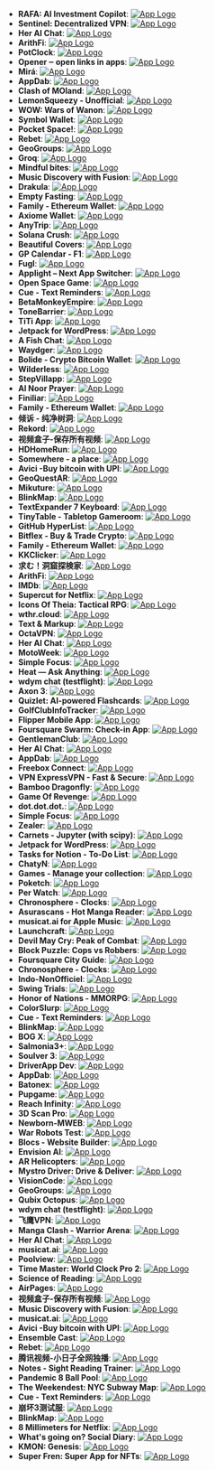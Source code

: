- **RAFA: AI Investment Copilot**: [![App Logo](https://is1-ssl.mzstatic.com/image/thumb/Purple112/v4/3c/5a/72/3c5a72c3-6a19-e7a8-362c-2cbadf58d2fe/AppIcon-1x_U007emarketing-0-7-0-85-220-0.png/1920x1080bb-80.png)](https://testflight.apple.com/join/LqD6DlOe)
- **Sentinel: Decentralized VPN**: [![App Logo](https://is1-ssl.mzstatic.com/image/thumb/Purple122/v4/21/d9/f4/21d9f41a-b343-1d8a-d56d-d5d712db1fce/AppIcon-0-0-1x_U007epad-0-85-220.png/1920x1080bb-80.png)](https://testflight.apple.com/join/CHRhpwKQ)
- **Her AI Chat**: [![App Logo](https://is1-ssl.mzstatic.com/image/thumb/Purple221/v4/4d/d8/21/4dd82187-6c35-4224-2314-ff0a8c6e58e8/AppIcon-0-0-1x_U007ephone-0-85-220.png/1920x1080bb-80.png)](https://testflight.apple.com/join/vYkfwoti)
- **ArithFi**: [![App Logo](https://is1-ssl.mzstatic.com/image/thumb/Purple122/v4/fe/4f/c8/fe4fc89b-c549-269b-d449-ae0efd6d2238/AppIcon-1x_U007emarketing-0-7-0-85-220.png/1920x1080bb-80.png)](https://testflight.apple.com/join/SEb1TLyN)
- **PotClock**: [![App Logo](https://is1-ssl.mzstatic.com/image/thumb/Purple211/v4/f2/23/08/f223085b-be12-cacb-6d66-ff7a55cc2770/AppIcon-1x_U007emarketing-0-7-0-85-220.png/1920x1080bb-80.png)](https://testflight.apple.com/join/ivCR0RIe)
- **Opener ‒ open links in apps**: [![App Logo](https://is1-ssl.mzstatic.com/image/thumb/Purple116/v4/bf/71/ed/bf71ed8e-ca0d-e462-6349-ee95f48ed2d1/AppIcon-0-0-1x_U007emarketing-0-4-0-85-220.png/1920x1080bb-80.png)](https://testflight.apple.com/join/jXivVMPE)
- **Mirá**: [![App Logo](https://is1-ssl.mzstatic.com/image/thumb/Purple211/v4/97/a4/c4/97a4c4bd-c9be-dee6-868b-c44c3fd0ef67/AppIcon-0-0-1x_U007emarketing-0-7-0-85-220.png/1920x1080bb-80.png)](https://testflight.apple.com/join/vRH6kJVa)
- **AppDab**: [![App Logo](https://is1-ssl.mzstatic.com/image/thumb/Purple112/v4/74/c6/10/74c610ae-3f63-df70-5511-067aa2090545/AppIcon-1x_U007emarketing-0-7-0-sRGB-85-220-0.png/1920x1080bb-80.png)](https://testflight.apple.com/join/tMhEgIVI)
- **Clash of MOland**: [![App Logo](https://is1-ssl.mzstatic.com/image/thumb/Purple112/v4/72/c6/45/72c645d5-0bc6-01da-7fe4-122f87f80da0/AppIcon-1x_U007emarketing-0-7-0-85-220.jpeg/1920x1080bb-80.png)](https://testflight.apple.com/join/IXSVtiZJ)
- **LemonSqueezy - Unofficial**: [![App Logo](https://is1-ssl.mzstatic.com/image/thumb/Purple126/v4/3a/51/da/3a51daf8-3623-906d-338e-9b1f9713fa6b/appicon-1x_U007emarketing-0-7-0-85-220-0.png/1920x1080bb-80.png)](https://testflight.apple.com/join/yRCtKeaR)
- **WOW: Wars of Wanon**: [![App Logo](https://is1-ssl.mzstatic.com/image/thumb/Purple211/v4/11/2e/d5/112ed5b2-c6c3-4726-e77b-c93a3078831e/AppIcon-0-0-1x_U007emarketing-0-10-0-85-220.png/1920x1080bb-80.png)](https://testflight.apple.com/join/UZ4tYFb6)
- **Symbol Wallet**: [![App Logo](https://is1-ssl.mzstatic.com/image/thumb/Purple221/v4/d2/53/8e/d2538eeb-f29e-2151-89ea-872e08ac62a3/AppIcon-0-0-1x_U007emarketing-0-0-0-7-0-0-sRGB-0-0-0-GLES2_U002c0-512MB-85-220-0-0.png/1920x1080bb-80.png)](https://testflight.apple.com/join/oKCyZkRa)
- **Pocket Space!**: [![App Logo](https://is1-ssl.mzstatic.com/image/thumb/Purple122/v4/e7/ea/92/e7ea9215-9f11-16b9-0be7-7dd94b08b83a/AppIcon-0-0-1x_U007emarketing-0-0-0-7-0-0-sRGB-0-0-0-GLES2_U002c0-512MB-85-220-0-0.png/1920x1080bb-80.png)](https://testflight.apple.com/join/DHipLt9w)
- **Rebet**: [![App Logo](https://is1-ssl.mzstatic.com/image/thumb/Purple211/v4/1c/0e/d0/1c0ed0b3-3450-11cf-86a7-e8bc85c213bf/AppIcon-0-0-1x_U007emarketing-0-10-0-85-220.png/1920x1080bb-80.png)](https://testflight.apple.com/join/B5hjZPI7)
- **GeoGroups**: [![App Logo](https://is1-ssl.mzstatic.com/image/thumb/Purple221/v4/80/dc/ef/80dcefa9-a078-b040-ae46-309a60b167fb/AppIcon-1x_U007ephone-85-220.png/1920x1080bb-80.png)](https://testflight.apple.com/join/8RdWY0qK)
- **Groq**: [![App Logo](https://is1-ssl.mzstatic.com/image/thumb/Purple211/v4/c4/9a/66/c49a6692-318a-aff6-14e0-a84bc26a61bb/AppIcon-0-0-1x_U007emarketing-0-5-0-85-220.png/1920x1080bb-80.png)](https://testflight.apple.com/join/Y9X0wGsi)
- **Mindful bites**: [![App Logo](https://is1-ssl.mzstatic.com/image/thumb/Purple122/v4/95/9e/77/959e77e5-6b1c-39de-d60e-a225c9b7e765/AppIcon-0-0-1x_U007emarketing-0-10-0-0-85-220.png/1920x1080bb-80.png)](https://testflight.apple.com/join/zqAioNcm)
- **Music Discovery with Fusion**: [![App Logo](https://is1-ssl.mzstatic.com/image/thumb/Purple221/v4/c7/b4/4d/c7b44d23-e0c2-5413-3e7f-0b311b701564/AppIcon-0-0-1x_U007epad-0-85-220.jpeg/1920x1080bb-80.png)](https://testflight.apple.com/join/mgKIQ9hU)
- **Drakula**: [![App Logo](https://is1-ssl.mzstatic.com/image/thumb/Purple221/v4/ac/be/df/acbedfb6-46d9-4ff4-ea7f-df41812ab16d/AppIcon-0-0-1x_U007ephone-0-85-220.png/1920x1080bb-80.png)](https://testflight.apple.com/join/OISKmFQX)
- **Empty Fasting**: [![App Logo](https://is1-ssl.mzstatic.com/image/thumb/Purple211/v4/90/cf/dc/90cfdcfa-3b36-288f-007b-496b8b54ea8d/AppIcon-0-0-1x_U007ephone-0-P3-85-220.png/1920x1080bb-80.png)](https://testflight.apple.com/join/1Ex8uyu7)
- **Family - Ethereum Wallet**: [![App Logo](https://is1-ssl.mzstatic.com/image/thumb/Purple122/v4/09/c1/33/09c133cc-7495-cd27-61f9-76d5288f1e9c/AppIcon-Teal-0-1x_U007ephone-0-10-0-P3-85-220-0.png/1920x1080bb-80.png)](https://testflight.apple.com/join/oUKAfJbr)
- **Axiome Wallet**: [![App Logo](https://is1-ssl.mzstatic.com/image/thumb/Purple112/v4/1e/e7/ce/1ee7ced3-8329-b878-908f-7d7379724036/AppIcon-1x_U007ephone-0-85-220-0.png/1920x1080bb-80.png)](https://testflight.apple.com/join/Bjz0XZ5v)
- **AnyTrip**: [![App Logo](https://is1-ssl.mzstatic.com/image/thumb/Purple126/v4/e5/c9/6a/e5c96a6c-9d82-fc03-90d8-157bf541340d/AppIcon-1x_U007emarketing-0-7-0-85-220.png/1920x1080bb-80.png)](https://testflight.apple.com/join/z4jEQC9Z)
- **Solana Crush**: [![App Logo](https://is1-ssl.mzstatic.com/image/thumb/Purple126/v4/d9/01/9b/d9019b01-fc96-06f3-c18e-65fe739dbd71/AppIcon-0-0-1x_U007emarketing-0-7-0-85-220.png/1920x1080bb-80.png)](https://testflight.apple.com/join/b9gQMlQU)
- **Beautiful Covers**: [![App Logo](https://is1-ssl.mzstatic.com/image/thumb/Purple211/v4/19/f0/32/19f03209-f604-732c-1749-b5ba27431cbd/AppIcon-0-0-1x_U007emarketing-0-7-0-85-220.png/1920x1080bb-80.png)](https://testflight.apple.com/join/miiie6Jt)
- **GP Calendar - F1**: [![App Logo](https://is1-ssl.mzstatic.com/image/thumb/Purple211/v4/a9/b8/e4/a9b8e40e-157c-93d1-3d53-503771278f3c/AppIcon-0-0-85-220-0-0-4-0-2x.png/1920x1080bb-80.png)](https://testflight.apple.com/join/aKCOxRQU)
- **Fugl**: [![App Logo](https://is1-ssl.mzstatic.com/image/thumb/Purple221/v4/75/b5/d1/75b5d1bb-0765-d567-61d8-19f8c953fc80/AppIcon-0-0-1x_U007emarketing-0-7-0-85-220.png/1920x1080bb-80.png)](https://testflight.apple.com/join/bZIZeB4N)
- **Applight – Next App Switcher**: [![App Logo](https://is1-ssl.mzstatic.com/image/thumb/Purple211/v4/49/4d/0d/494d0d9c-5d84-73e9-f59f-0fef82f360e0/AppIcon-0-0-85-220-0-4-0-2x.png/1920x1080bb-80.png)](https://testflight.apple.com/join/DG64k6Ag)
- **Open Space Game**: [![App Logo](https://is1-ssl.mzstatic.com/image/thumb/Purple122/v4/e0/f5/eb/e0f5eb41-1431-578a-6257-4b086da19fa6/AppIcon-1x_U007emarketing-0-7-0-85-220-0.png/1920x1080bb-80.png)](https://testflight.apple.com/join/6MMGHF2j)
- **Cue - Text Reminders**: [![App Logo](https://is1-ssl.mzstatic.com/image/thumb/Purple211/v4/83/4f/1a/834f1af0-01f9-fcb4-3e30-556c4cadf1b2/AppIcon-0-1x_U007epad-0-85-220-0.png/1920x1080bb-80.png)](https://testflight.apple.com/join/9u7vbYkh)
- **BetaMonkeyEmpire**: [![App Logo](https://is1-ssl.mzstatic.com/image/thumb/Purple112/v4/06/44/14/06441416-01ca-fac5-aa3e-4e32e35e532a/AppIcon-0-0-1x_U007epad-0-85-220.png/1920x1080bb-80.png)](https://testflight.apple.com/join/VhdGSRMd)
- **ToneBarrier**: [![App Logo](https://is1-ssl.mzstatic.com/image/thumb/Purple126/v4/7d/78/ef/7d78ef21-5134-af55-a8ad-c158b67c6090/ToneBarrierAppIcon-1x_U007epad-0-85-220-0.png/1920x1080bb-80.png)](https://testflight.apple.com/join/LqGKPwdG)
- **TiTi App**: [![App Logo](https://is1-ssl.mzstatic.com/image/thumb/Purple122/v4/64/67/60/6467601b-2a38-d3ce-1fec-70f29326445b/AppIcon-1x_U007emarketing-0-7-0-0-85-220-0.png/1920x1080bb-80.png)](https://testflight.apple.com/join/NeXUqMRv)
- **Jetpack for WordPress**: [![App Logo](https://is1-ssl.mzstatic.com/image/thumb/Purple221/v4/80/cd/4c/80cd4c81-dddd-f1f0-c70b-263b9ce1946b/AppIcon-0-0-1x_U007emarketing-0-0-0-7-0-0-sRGB-85-220.png/1920x1080bb-80.png)](https://testflight.apple.com/join/AZG7g4Bg)
- **A Fish Chat**: [![App Logo](https://is1-ssl.mzstatic.com/image/thumb/Purple211/v4/a0/49/af/a049af06-65a7-b292-e769-4e065b7b3f51/AppIcon.lsr/1920x1080bb-80.png)](https://testflight.apple.com/join/jzPv1lac)
- **Waydger**: [![App Logo](https://is1-ssl.mzstatic.com/image/thumb/Purple211/v4/66/a9/1d/66a91d24-15ab-9cba-63d0-2444a8e82e6d/AppIcon-0-0-1x_U007emarketing-0-10-0-85-220.png/1920x1080bb-80.png)](https://testflight.apple.com/join/xckrvkWD)
- **Bolide - Crypto Bitcoin Wallet**: [![App Logo](https://is1-ssl.mzstatic.com/image/thumb/Purple211/v4/3a/18/08/3a18087f-b9b5-a677-f8ce-b3bb33eb5b19/AppIcon-0-0-1x_U007emarketing-0-10-0-85-220.png/1920x1080bb-80.png)](https://testflight.apple.com/join/UoLAQdjn)
- **Wilderless**: [![App Logo](https://is1-ssl.mzstatic.com/image/thumb/Purple221/v4/5e/4d/13/5e4d13f6-40cb-d61b-2f95-f4c983f0b966/AppIcon-1x_U007emarketing-0-7-0-85-220.png/1920x1080bb-80.png)](https://testflight.apple.com/join/8zIIxsqW)
- **StepVillapp**: [![App Logo](https://is1-ssl.mzstatic.com/image/thumb/Purple112/v4/78/dd/c3/78ddc3c3-1c9d-8ef8-28f6-775c73fceca4/AppIcon-0-0-1x_U007ephone-0-0-85-220.png/1920x1080bb-80.png)](https://testflight.apple.com/join/oiTSmhCc)
- **Al Noor Prayer**: [![App Logo](https://is1-ssl.mzstatic.com/image/thumb/Purple221/v4/c5/c4/65/c5c4658c-66bf-5371-43f2-cf8bd38cf663/AppIcon-1x_U007epad-85-220.png/1920x1080bb-80.png)](https://testflight.apple.com/join/2w56J00s)
- **Finiliar**: [![App Logo](https://is1-ssl.mzstatic.com/image/thumb/Purple112/v4/da/89/5a/da895a30-68b7-5eec-6900-ab86ccd3eb03/AppIcon5-1x_U007emarketing-0-7-0-sRGB-85-220.png/1920x1080bb-80.png)](https://testflight.apple.com/join/oFWpI2gy)
- **Family - Ethereum Wallet**: [![App Logo](https://is1-ssl.mzstatic.com/image/thumb/Purple211/v4/9b/8a/a9/9b8aa9a6-1491-5b02-a18a-3b36aecac663/AppIcon-Teal-0-1x_U007ephone-0-10-0-P3-85-220-0.png/1920x1080bb-80.png)](https://testflight.apple.com/join/oUKAfJbr)
- **倾诉 - 纯净树洞**: [![App Logo](https://is1-ssl.mzstatic.com/image/thumb/Purple211/v4/64/d0/05/64d005e7-a730-185e-613d-88b1c8107e42/AppIcon-0-1x_U007epad-0-10-0-85-220-0.png/1920x1080bb-80.png)](https://testflight.apple.com/join/wnFIC7xp)
- **Rekord**: [![App Logo](https://is1-ssl.mzstatic.com/image/thumb/Purple211/v4/7d/28/42/7d2842c5-3dec-20ee-cae6-b105cfc23ea8/AppIcon-1x_U007emarketing-0-10-0-85-220.png/1920x1080bb-80.png)](https://testflight.apple.com/join/9pln2cnJ)
- **视频盒子-保存所有视频**: [![App Logo](https://is1-ssl.mzstatic.com/image/thumb/Purple221/v4/c4/c1/ef/c4c1eff8-7abc-1ecf-01e4-450661407df5/AppIcon-0-0-1x_U007emarketing-0-7-0-85-220.png/1920x1080bb-80.png)](https://testflight.apple.com/join/lHvBcW7U)
- **HDHomeRun**: [![App Logo](https://is1-ssl.mzstatic.com/image/thumb/Purple126/v4/8a/26/cb/8a26cb76-5fb9-183b-4950-2d3f25e26c2e/AppIcon-0-0-1x_U007emarketing-0-3-85-220.png/1920x1080bb-80.png)](https://testflight.apple.com/join/nn30hcfY)
- **Somewhere - a place**: [![App Logo](https://is1-ssl.mzstatic.com/image/thumb/Purple221/v4/cf/f9/a9/cff9a925-9d19-395a-8897-666d56b86ba5/AppIcon-0-0-1x_U007emarketing-0-2-0-85-220.png/1920x1080bb-80.png)](https://testflight.apple.com/join/bL4c0ZbG)
- **Avici -Buy bitcoin with UPI**: [![App Logo](https://is1-ssl.mzstatic.com/image/thumb/Purple221/v4/02/85/6f/02856fb0-e2aa-eebc-2554-eba1a9179439/AppIcon-0-0-1x_U007emarketing-0-0-0-10-0-0-sRGB-0-0-0-GLES2_U002c0-512MB-85-220-0-0.png/1920x1080bb-80.png)](https://testflight.apple.com/join/Rl2vfoRy)
- **GeoQuestAR**: [![App Logo](https://is1-ssl.mzstatic.com/image/thumb/Purple211/v4/c8/d8/b9/c8d8b975-74dc-62c2-3404-1e217f9ddfb3/AppIcon-0-0-1x_U007emarketing-0-7-0-85-220.png/1920x1080bb-80.png)](https://testflight.apple.com/join/Aqpi4Ote)
- **Mikuture**: [![App Logo](https://is1-ssl.mzstatic.com/image/thumb/Purple122/v4/d2/56/47/d2564798-ecae-ade4-5911-c3aee228fb65/AppIcon-0-0-1x_U007emarketing-0-7-0-85-220.png/1920x1080bb-80.png)](https://testflight.apple.com/join/jRN2sLGz)
- **BlinkMap**: [![App Logo](https://is1-ssl.mzstatic.com/image/thumb/Purple221/v4/62/59/fc/6259fc51-acec-6227-265e-3850be8122b9/AppIcon-0-0-1x_U007ephone-0-85-220.png/1920x1080bb-80.png)](https://testflight.apple.com/join/9tOXoMnf)
- **TextExpander 7 Keyboard**: [![App Logo](https://is1-ssl.mzstatic.com/image/thumb/Purple122/v4/65/bd/db/65bddb4e-8e9f-9887-b7f8-36ea9ff60d79/AppIcon-0-1x_U007emarketing-0-4-85-220.png/1920x1080bb-80.png)](https://testflight.apple.com/join/vKrjNFUr)
- **TinyTable - Tabletop Gameroom**: [![App Logo](https://is1-ssl.mzstatic.com/image/thumb/Purple211/v4/95/d5/7d/95d57d3b-2be9-65ff-dc79-ba5f6c3bcd44/AppIcon-0-0-1x_U007epad-0-85-220.png/1920x1080bb-80.png)](https://testflight.apple.com/join/TjI2iwXJ)
- **GitHub HyperList**: [![App Logo](https://is1-ssl.mzstatic.com/image/thumb/Purple112/v4/0c/73/24/0c7324a9-b7e8-ee2e-5fb2-41317c7ad5da/AppIcon-0-0-85-220-0-0-4-0-2x-P3.png/1920x1080bb-80.png)](https://testflight.apple.com/join/qfPzqQM0)
- **Bitflex - Buy & Trade Crypto**: [![App Logo](https://is1-ssl.mzstatic.com/image/thumb/Purple112/v4/60/3a/75/603a7565-f99d-80ea-7a16-2a8950dc451e/Icon-0-0-1x_U007emarketing-0-5-0-85-220.png/1920x1080bb-80.png)](https://testflight.apple.com/join/B086wN2p)
- **Family - Ethereum Wallet**: [![App Logo](https://is1-ssl.mzstatic.com/image/thumb/Purple112/v4/b9/f8/3d/b9f83d9f-10fc-8bdf-751c-d602b4bb89b9/AppIcon-Teal-0-1x_U007ephone-0-10-0-P3-85-220-0.png/1920x1080bb-80.png)](https://testflight.apple.com/join/oUKAfJbr)
- **KKClicker**: [![App Logo](https://is1-ssl.mzstatic.com/image/thumb/Purple112/v4/ba/27/40/ba2740be-b5d9-004c-b84a-e59ba296efce/AppIcon-0-0-1x_U007emarketing-0-0-0-7-0-0-sRGB-0-0-0-GLES2_U002c0-512MB-85-220-0-0.png/1920x1080bb-80.png)](https://testflight.apple.com/join/y2bNjrkT)
- **求む！洞窟探検家**: [![App Logo](https://is1-ssl.mzstatic.com/image/thumb/Purple112/v4/a1/35/0a/a1350afa-0ac0-2df0-3599-7e7d16fe2f79/AppIcon-1x_U007emarketing-0-7-0-85-220.png/1920x1080bb-80.png)](https://testflight.apple.com/join/gMzq8xS4)
- **ArithFi**: [![App Logo](https://is1-ssl.mzstatic.com/image/thumb/Purple112/v4/83/3f/3a/833f3ad3-0d92-7d97-8a03-c88f483538ea/AppIcon-1x_U007emarketing-0-7-0-85-220.png/1920x1080bb-80.png)](https://testflight.apple.com/join/SEb1TLyN)
- **IMDb**: [![App Logo](https://is1-ssl.mzstatic.com/image/thumb/Purple211/v4/f9/5c/2d/f95c2d45-30ae-fc74-2d1c-8fe5deb06d3d/AppIcon-0-0-1x_U007emarketing-0-6-0-85-220.png/1920x1080bb-80.png)](https://testflight.apple.com/join/Y9yo0X5t)
- **Supercut for Netflix**: [![App Logo](https://is1-ssl.mzstatic.com/image/thumb/Purple221/v4/07/2f/0c/072f0c05-6dbf-8a99-84db-02b969cb162a/AppIcon.lsr/1920x1080bb-80.png)](https://testflight.apple.com/join/FINyZ9Lh)
- **Icons Of Theia: Tactical RPG**: [![App Logo](https://is1-ssl.mzstatic.com/image/thumb/Purple126/v4/2c/e3/bb/2ce3bba0-c3ea-315d-ec2c-1b08a415d914/AppIcon-0-0-1x_U007emarketing-0-7-0-85-220.png/1920x1080bb-80.png)](https://testflight.apple.com/join/XZYouium)
- **wthr.cloud**: [![App Logo](https://is1-ssl.mzstatic.com/image/thumb/Purple122/v4/7a/2b/32/7a2b32be-e2c5-0c09-689e-451835627e5e/AppIcon-1x_U007emarketing-0-10-0-85-220-0.png/1920x1080bb-80.png)](https://testflight.apple.com/join/xQvgZlZ9)
- **Text & Markup**: [![App Logo](https://is1-ssl.mzstatic.com/image/thumb/Purple221/v4/47/4a/38/474a38ca-ab71-23cb-1d80-b9cf9aa153ff/AppIcon-0-0-1x_U007epad-0-85-220.png/1920x1080bb-80.png)](https://testflight.apple.com/join/LH7qcUjG)
- **OctaVPN**: [![App Logo](https://is1-ssl.mzstatic.com/image/thumb/Purple112/v4/74/bf/f0/74bff03d-e5c2-272c-8d6c-99045e23ad4f/AppIcon-0-0-1x_U007epad-0-0-85-220.png/1920x1080bb-80.png)](https://testflight.apple.com/join/BhLLjqAX)
- **Her AI Chat**: [![App Logo](https://is1-ssl.mzstatic.com/image/thumb/Purple221/v4/9a/a2/57/9aa257e5-41ef-9612-2196-525571ad90c0/AppIcon-0-0-1x_U007ephone-0-85-220.png/1920x1080bb-80.png)](https://testflight.apple.com/join/vYkfwoti)
- **MotoWeek**: [![App Logo](https://is1-ssl.mzstatic.com/image/thumb/Purple221/v4/d0/64/da/d064da0d-daf1-2e33-1ea8-aa83c7c8320a/AppIcon-0-0-1x_U007epad-0-85-220.jpeg/1920x1080bb-80.png)](https://testflight.apple.com/join/GqtAtfQu)
- **Simple Focus**: [![App Logo](https://is1-ssl.mzstatic.com/image/thumb/Purple122/v4/de/a7/90/dea79017-53ee-57e5-25d7-15019717869a/AppIcon-0-1x_U007epad-0-85-220-0.png/1920x1080bb-80.png)](https://testflight.apple.com/join/Gs80E65C)
- **Heat — Ask Anything**: [![App Logo](https://is1-ssl.mzstatic.com/image/thumb/Purple221/v4/ea/b6/4d/eab64d1a-4076-2d3a-5f64-348e78fb62b3/AppIcon-0-0-1x_U007epad-0-85-220.png/1920x1080bb-80.png)](https://testflight.apple.com/join/AX9JftGk)
- **wdym chat (testflight)**: [![App Logo](https://is1-ssl.mzstatic.com/image/thumb/Purple211/v4/fe/29/2b/fe292bd4-33c0-1e4f-c464-5e48f8184f78/AppIcon-0-0-1x_U007epad-0-85-220.png/1920x1080bb-80.png)](https://testflight.apple.com/join/p4RyyKRz)
- **Axon 3**: [![App Logo](https://is1-ssl.mzstatic.com/image/thumb/Purple122/v4/fc/00/91/fc009165-56bd-775d-d993-e798681faeb7/AppIcon-0-0-1x_U007emarketing-0-7-0-85-220.png/1920x1080bb-80.png)](https://testflight.apple.com/join/MI1za2wg)
- **Quizlet: AI-powered Flashcards**: [![App Logo](https://is1-ssl.mzstatic.com/image/thumb/Purple221/v4/55/c9/7f/55c97f5e-d52f-b9e9-4a0d-63868048b210/AppIcon-production-0-0-1x_U007emarketing-0-7-0-85-220.png/1920x1080bb-80.png)](https://testflight.apple.com/join/mwhcPqxJ)
- **GolfClubInfoTracker**: [![App Logo](https://is1-ssl.mzstatic.com/image/thumb/Purple211/v4/11/e1/4d/11e14d98-468c-e873-f731-6834f60a759b/AppIcon-0-0-1x_U007ephone-0-85-220.png/1920x1080bb-80.png)](https://testflight.apple.com/join/WMOXFHTN)
- **Flipper Mobile App**: [![App Logo](https://is1-ssl.mzstatic.com/image/thumb/Purple116/v4/3d/65/66/3d6566c5-1aa2-17a8-82a7-0b2b6b649188/AppIcon-0-1x_U007emarketing-0-5-0-85-220-0.png/1920x1080bb-80.png)](https://testflight.apple.com/join/oLyR7YeT)
- **Foursquare Swarm: Check-in App**: [![App Logo](https://is1-ssl.mzstatic.com/image/thumb/Purple122/v4/fa/be/42/fabe42dd-9a0a-5df7-0052-071d217a5f6e/AppIcon-0-0-1x_U007emarketing-0-5-0-85-220.png/1920x1080bb-80.png)](https://testflight.apple.com/join/0rRfTytM)
- **GentlemanClub**: [![App Logo](https://is1-ssl.mzstatic.com/image/thumb/Purple211/v4/54/b1/eb/54b1eb14-f8b7-7748-7ea6-e173902d8a54/AppIcon-1x_U007emarketing-0-7-0-85-220-0.png/1920x1080bb-80.png)](https://testflight.apple.com/join/zwWNpIXx)
- **Her AI Chat**: [![App Logo](https://is1-ssl.mzstatic.com/image/thumb/Purple112/v4/0c/db/d3/0cdbd3f9-76f3-e104-0b97-a97856fb3d6c/AppIcon-0-0-1x_U007ephone-0-85-220.png/1920x1080bb-80.png)](https://testflight.apple.com/join/vYkfwoti)
- **AppDab**: [![App Logo](https://is1-ssl.mzstatic.com/image/thumb/Purple221/v4/0e/fe/46/0efe462a-bcc7-4425-3477-b4266fb254e0/AppIcon-0-0-1x_U007emarketing-0-7-0-sRGB-85-220.png/1920x1080bb-80.png)](https://testflight.apple.com/join/tMhEgIVI)
- **Freebox Connect**: [![App Logo](https://is1-ssl.mzstatic.com/image/thumb/Purple221/v4/3e/2d/75/3e2d753e-0e15-c9a5-367a-96090805ab7a/AppIcon-0-0-1x_U007emarketing-0-7-0-P3-85-220.png/1920x1080bb-80.png)](https://testflight.apple.com/join/bxifCoxH)
- **VPN ExpressVPN - Fast & Secure**: [![App Logo](https://is1-ssl.mzstatic.com/image/thumb/Purple211/v4/92/33/a9/9233a989-a1b1-f21b-8bd6-0f2fb7b6a8e9/AppIcon-0-1x_U007emarketing-0-7-0-0-85-220-0.png/1920x1080bb-80.png)](https://testflight.apple.com/join/6flRfmYW)
- **Bamboo Dragonfly**: [![App Logo](https://is1-ssl.mzstatic.com/image/thumb/Purple211/v4/0e/f5/b4/0ef5b4c9-eb75-6213-c57c-a79e5f4269b8/App_Icon-marketing.lsr/1920x1080bb-80.png)](https://testflight.apple.com/join/9yO95rQX)
- **Game Of Revenge**: [![App Logo](https://is1-ssl.mzstatic.com/image/thumb/Purple221/v4/94/65/3c/94653cb6-4679-8e7a-a77c-f4cd0091f7c7/AppIcon-0-0-1x_U007emarketing-0-0-0-7-0-0-sRGB-0-0-0-GLES2_U002c0-512MB-85-220-0-0.png/1920x1080bb-80.png)](https://testflight.apple.com/join/5uee2m5t)
- **dot.dot.dot.**: [![App Logo](https://is1-ssl.mzstatic.com/image/thumb/Purple221/v4/78/13/55/781355d0-a5b0-97c6-2ed8-4e4977131c36/AppIcon.lsr/1920x1080bb-80.png)](https://testflight.apple.com/join/Fc48B6AB)
- **Simple Focus**: [![App Logo](https://is1-ssl.mzstatic.com/image/thumb/Purple211/v4/01/e9/35/01e93587-016c-8985-575f-763fd99fdf6b/AppIcon-0-1x_U007epad-0-85-220-0.png/1920x1080bb-80.png)](https://testflight.apple.com/join/Gs80E65C)
- **Zealer**: [![App Logo](https://is1-ssl.mzstatic.com/image/thumb/Purple211/v4/1c/92/1f/1c921f2f-a78c-e67c-d7ee-27e01fc66480/AppIcon-1x_U007epad-85-220.png/1920x1080bb-80.png)](https://testflight.apple.com/join/m0qGxEPZ#MindfulnessMatters)
- **Carnets - Jupyter (with scipy)**: [![App Logo](https://is1-ssl.mzstatic.com/image/thumb/Purple221/v4/58/41/28/584128f7-8c49-d3b6-7af2-0a99854f90dd/AppIcon-1x_U007emarketing-0-0-0-7-0-0-85-220-0.png/1920x1080bb-80.png)](https://testflight.apple.com/join/UbNIjkjp)
- **Jetpack for WordPress**: [![App Logo](https://is1-ssl.mzstatic.com/image/thumb/Purple122/v4/b1/f6/d7/b1f6d76a-2e08-94b9-f915-2332b6b63e79/AppIcon-0-0-1x_U007emarketing-0-0-0-7-0-0-sRGB-85-220.png/1920x1080bb-80.png)](https://testflight.apple.com/join/AZG7g4Bg)
- **Tasks for Notion - To-Do List**: [![App Logo](https://is1-ssl.mzstatic.com/image/thumb/Purple221/v4/ef/20/01/ef200152-d87f-5452-141f-8fd34b3d1bf0/AppIcon-0-0-1x_U007ephone-0-85-220.jpeg/1920x1080bb-80.png)](https://testflight.apple.com/join/ugwXyNya)
- **ChatyN**: [![App Logo](https://is1-ssl.mzstatic.com/image/thumb/Purple221/v4/e6/2a/e1/e62ae11e-73da-2386-ca7c-573400107148/AppIcon-0-0-1x_U007ephone-0-10-0-85-220.png/1920x1080bb-80.png)](https://testflight.apple.com/join/O1KUa1m3)
- **Games - Manage your collection**: [![App Logo](https://is1-ssl.mzstatic.com/image/thumb/Purple221/v4/14/3a/2e/143a2e23-860f-325e-796f-236f307cc96c/AppIcon-0-0-1x_U007emarketing-0-0-0-7-0-0-85-220.png/1920x1080bb-80.png)](https://testflight.apple.com/join/GbPsDyg4)
- **Poketch**: [![App Logo](https://is1-ssl.mzstatic.com/image/thumb/Purple126/v4/b2/a1/91/b2a191c8-452f-6607-c537-192796c5d2e7/AppIcon-0-0-1x_U007emarketing-0-7-0-85-220.png/1920x1080bb-80.png)](https://testflight.apple.com/join/jd1cqyip)
- **Per Watch**: [![App Logo](https://is1-ssl.mzstatic.com/image/thumb/Purple112/v4/f0/2d/ae/f02dae4d-aa50-b44f-faef-1d00c64b2569/MessagesApplicationStub60x60@2x.png/1920x1080bb-80.png)](https://testflight.apple.com/join/kCM1SsCz)
- **Chronosphere - Clocks**: [![App Logo](https://is1-ssl.mzstatic.com/image/thumb/Purple221/v4/ed/2d/6c/ed2d6c42-69c9-b447-f5d9-3d276b0816b6/AppIcon.lsr/1920x1080bb-80.png)](https://testflight.apple.com/join/Mwfy3L0V)
- **Asurascans - Hot Manga Reader**: [![App Logo](https://is1-ssl.mzstatic.com/image/thumb/Purple211/v4/59/1b/f3/591bf359-4553-eb9a-8966-89ef30255ce9/AppIcon-0-0-1x_U007emarketing-0-10-0-0-85-220.png/1920x1080bb-80.png)](https://testflight.apple.com/join/VdR4sNPA)
- **musicat.ai for Apple Music**: [![App Logo](https://is1-ssl.mzstatic.com/image/thumb/Purple211/v4/b4/cf/b0/b4cfb07d-e486-7a4d-08ae-ca1c9e646b72/AppIcon-0-0-1x_U007ephone-0-85-220.png/1920x1080bb-80.png)](https://testflight.apple.com/join/9KdDFgbw)
- **Launchcraft**: [![App Logo](https://is1-ssl.mzstatic.com/image/thumb/Purple221/v4/ea/aa/61/eaaa6181-0d90-003d-f41e-97aa7af1d6c9/AppIcon-0-0-1x_U007emarketing-0-7-0-85-220.png/1920x1080bb-80.png)](https://testflight.apple.com/join/nSONe1lZ)
- **Devil May Cry: Peak of Combat**: [![App Logo](https://is1-ssl.mzstatic.com/image/thumb/Purple122/v4/96/41/58/964158f8-9560-87bb-3bff-0e455f21e625/AppIcon-0-1x_U007emarketing-0-7-0-0-85-220-0.png/1920x1080bb-80.png)](https://testflight.apple.com/join/YwdVgCwp)
- **Block Puzzle: Cops vs Robbers**: [![App Logo](https://is1-ssl.mzstatic.com/image/thumb/Purple122/v4/cd/41/80/cd41802e-7ec6-8d3c-a483-ceff4e6b22a5/AppIcon-0-0-1x_U007emarketing-0-7-0-85-220.png/1920x1080bb-80.png)](https://testflight.apple.com/join/JewMjU43)
- **Foursquare City Guide**: [![App Logo](https://is1-ssl.mzstatic.com/image/thumb/Purple112/v4/8e/49/9b/8e499bcd-8617-8a57-7cca-579691da6651/AppIcon-0-0-1x_U007emarketing-0-7-0-85-220.png/1920x1080bb-80.png)](https://testflight.apple.com/join/At7rr385)
- **Chronosphere - Clocks**: [![App Logo](https://is1-ssl.mzstatic.com/image/thumb/Purple221/v4/1e/b9/a0/1eb9a00c-0c30-265b-ae68-b024f2286ffc/AppIcon.lsr/1920x1080bb-80.png)](https://testflight.apple.com/join/Mwfy3L0V)
- **Indo-NonOfficiel**: [![App Logo](https://is1-ssl.mzstatic.com/image/thumb/Purple211/v4/c7/27/35/c72735ee-85a9-692e-f639-30c75764ecce/AppIcon-0-0-1x_U007emarketing-0-7-0-85-220.png/1920x1080bb-80.png)](https://testflight.apple.com/join/Hpb1XZzf)
- **Swing Trials**: [![App Logo](https://is1-ssl.mzstatic.com/image/thumb/Purple221/v4/46/da/4a/46da4ab6-b579-47f3-bf37-373aad89e811/AppIcon-0-0-1x_U007emarketing-0-5-0-85-220.png/1920x1080bb-80.png)](https://testflight.apple.com/join/BgReQFnF)
- **Honor of Nations - MMORPG**: [![App Logo](https://is1-ssl.mzstatic.com/image/thumb/Purple211/v4/36/62/52/3662527f-ad0f-18e2-2b6a-954f99a86aa0/AppIcon-0-0-1x_U007emarketing-0-7-0-85-220.png/1920x1080bb-80.png)](https://testflight.apple.com/join/lHJsHfmw)
- **ColorSlurp**: [![App Logo](https://is1-ssl.mzstatic.com/image/thumb/Purple211/v4/5d/0d/5b/5d0d5b74-4198-002d-5a4f-54386fb8b02d/app-icon-0-0-85-220-0-0-4-0-2x-sRGB.png/1920x1080bb-80.png)](https://testflight.apple.com/join/xxEw2j1X)
- **Cue - Text Reminders**: [![App Logo](https://is1-ssl.mzstatic.com/image/thumb/Purple221/v4/43/4f/97/434f97a9-9f6d-12e6-f20a-00aee863ee33/AppIcon-0-1x_U007epad-0-85-220-0.png/1920x1080bb-80.png)](https://testflight.apple.com/join/9u7vbYkh)
- **BlinkMap**: [![App Logo](https://is1-ssl.mzstatic.com/image/thumb/Purple221/v4/98/3c/bd/983cbd9e-0fcc-e270-4d9b-136a310bb907/AppIcon-0-0-1x_U007ephone-0-85-220.png/1920x1080bb-80.png)](https://testflight.apple.com/join/9tOXoMnf)
- **BOG X**: [![App Logo](https://is1-ssl.mzstatic.com/image/thumb/Purple122/v4/b2/84/81/b28481bd-fdc0-91f6-bbde-5d0d1628b916/AppIcon-0-0-1x_U007emarketing-0-0-0-7-0-0-sRGB-0-0-0-GLES2_U002c0-512MB-85-220-0-0.png/1920x1080bb-80.png)](https://testflight.apple.com/join/r7gWXcHK)
- **Salmonia3+**: [![App Logo](https://is1-ssl.mzstatic.com/image/thumb/Purple122/v4/5b/5b/f3/5b5bf377-5f58-64da-ef63-b754202e13c4/AppIcon-0-0-1x_U007emarketing-0-10-0-85-220.png/1920x1080bb-80.png)](https://testflight.apple.com/join/JO6VICoZ)
- **Soulver 3**: [![App Logo](https://is1-ssl.mzstatic.com/image/thumb/Purple116/v4/39/c3/4a/39c34a62-c8b0-a17a-cedb-d0729d67a499/AppIcon-0-0-1x_U007emarketing-0-8-0-85-220.png/1920x1080bb-80.png)](https://testflight.apple.com/join/Vlb55Wtr)
- **DriverApp Dev**: [![App Logo](https://is1-ssl.mzstatic.com/image/thumb/Purple112/v4/da/80/f7/da80f73b-a97e-00ec-dab8-dcb2305f92cc/AppIcon-0-0-1x_U007emarketing-0-6-0-85-220.png/1920x1080bb-80.png)](https://testflight.apple.com/join/VPSg1dyq)
- **AppDab**: [![App Logo](https://is1-ssl.mzstatic.com/image/thumb/Purple221/v4/86/6b/d2/866bd263-c024-ff4d-b0e6-5ade8465844d/AppIcon-1x_U007emarketing-0-7-0-sRGB-85-220-0.png/1920x1080bb-80.png)](https://testflight.apple.com/join/tMhEgIVI)
- **Batonex**: [![App Logo](https://is1-ssl.mzstatic.com/image/thumb/Purple211/v4/47/d9/2f/47d92f3a-7649-48f6-6dc3-9abec521031b/Icon-0-0-1x_U007emarketing-0-6-0-85-220.png/1920x1080bb-80.png)](https://testflight.apple.com/join/3IiGX7uy)
- **Pupgame**: [![App Logo](https://is1-ssl.mzstatic.com/image/thumb/Purple221/v4/0a/fb/64/0afb64dc-0826-d0b6-31a3-5ee1596f3342/AppIcon-1x_U007emarketing-0-7-0-85-220.png/1920x1080bb-80.png)](https://testflight.apple.com/join/IM3kTRUY)
- **Reach Infinity**: [![App Logo](https://is1-ssl.mzstatic.com/image/thumb/Purple211/v4/00/15/8a/00158ac0-6591-6dd1-74fc-663685284386/AppIcon.lsr/1920x1080bb-80.png)](https://testflight.apple.com/join/4rdyJbDf)
- **3D Scan Pro**: [![App Logo](https://is1-ssl.mzstatic.com/image/thumb/Purple211/v4/ac/ac/c0/acacc064-1dc3-1e46-3f90-2c53a708e7aa/AppIcon-0-0-1x_U007ephone-0-85-220.png/1920x1080bb-80.png)](https://testflight.apple.com/join/29NljUzy)
- **Newborn-MWEB**: [![App Logo](https://is1-ssl.mzstatic.com/image/thumb/Purple221/v4/2e/5c/88/2e5c88f1-8f35-7886-aac5-6c30d08dc41d/AppIcon-0-0-1x_U007epad-0-0-85-220.png/1920x1080bb-80.png)](https://testflight.apple.com/join/Asvav3ms)
- **War Robots Test**: [![App Logo](https://is1-ssl.mzstatic.com/image/thumb/Purple122/v4/eb/01/e2/eb01e2c2-dda0-f9f3-4815-8b2cd00cfe13/AppIcon-0-0-1x_U007emarketing-0-0-0-7-0-0-sRGB-0-0-0-GLES2_U002c0-512MB-85-220-0-0.png/1920x1080bb-80.png)](https://testflight.apple.com/join/aE7qTf9G)
- **Blocs - Website Builder**: [![App Logo](https://is1-ssl.mzstatic.com/image/thumb/Purple211/v4/a1/d2/3a/a1d23a27-e006-4f11-ce27-97822dd9706c/AppIcon-0-0-1x_U007emarketing-0-7-0-85-220.png/1920x1080bb-80.png)](https://testflight.apple.com/join/B4bn2vEz)
- **Envision AI**: [![App Logo](https://is1-ssl.mzstatic.com/image/thumb/Purple112/v4/7c/83/4a/7c834a84-b3d7-5eb1-edbc-c5bec3833b15/AppIcon-0-1x_U007emarketing-0-7-0-85-220-0.png/1920x1080bb-80.png)](https://testflight.apple.com/join/QzPGfNeH)
- **AR Helicopters**: [![App Logo](https://is1-ssl.mzstatic.com/image/thumb/Purple221/v4/84/f7/38/84f738e4-c95f-30d0-df57-111e9ee42624/AppIcon.lsr/1920x1080bb-80.png)](https://testflight.apple.com/join/ToXsnZXX)
- **Mystro Driver: Drive & Deliver**: [![App Logo](https://is1-ssl.mzstatic.com/image/thumb/Purple211/v4/52/3d/44/523d44f0-f131-c71b-54ef-6aa3c07da160/AppIcon-1x_U007emarketing-0-7-0-85-220.png/1920x1080bb-80.png)](https://testflight.apple.com/join/TEfpgoc9)
- **VisionCode**: [![App Logo](https://is1-ssl.mzstatic.com/image/thumb/Purple221/v4/16/04/30/160430bf-1f23-2839-28ff-9c7d046bcbc1/AppIcon-0-0-1x_U007epad-0-85-220.png/1920x1080bb-80.png)](https://testflight.apple.com/join/0XnVHVtL)
- **GeoGroups**: [![App Logo](https://is1-ssl.mzstatic.com/image/thumb/Purple221/v4/4a/9d/5e/4a9d5e6f-bf42-119e-928d-c8f3d074dbe3/AppIcon-1x_U007ephone-85-220.png/1920x1080bb-80.png)](https://testflight.apple.com/join/8RdWY0qK)
- **Qubix Octopus**: [![App Logo](https://is1-ssl.mzstatic.com/image/thumb/Purple112/v4/ec/57/dd/ec57dd78-56ee-51db-6637-7e68489989d7/AppIcon-0-0-1x_U007emarketing-0-7-0-85-220.png/1920x1080bb-80.png)](https://testflight.apple.com/join/vDSTnxYq)
- **wdym chat (testflight)**: [![App Logo](https://is1-ssl.mzstatic.com/image/thumb/Purple221/v4/ce/05/09/ce0509af-f3b0-0dc0-1eaf-ce4dc34d512e/AppIcon-0-0-1x_U007epad-0-85-220.png/1920x1080bb-80.png)](https://testflight.apple.com/join/p4RyyKRz)
- **飞鹰VPN**: [![App Logo](https://is1-ssl.mzstatic.com/image/thumb/Purple122/v4/d8/71/3a/d8713ab9-5b4f-c690-484f-099e7a453499/AppIcon-1x_U007emarketing-0-5-0-85-220.png/1920x1080bb-80.png)](https://testflight.apple.com/join/sehsiR6S)
- **Manga Clash - Warrior Arena**: [![App Logo](https://is1-ssl.mzstatic.com/image/thumb/Purple116/v4/37/49/81/3749819f-3416-1cd0-df9b-8a666f02d580/AppIcon-1x_U007emarketing-0-7-85-220.png/1920x1080bb-80.png)](https://testflight.apple.com/join/htIpxyDx)
- **Her AI Chat**: [![App Logo](https://is1-ssl.mzstatic.com/image/thumb/Purple211/v4/7d/20/0b/7d200ba8-ebff-6112-a1f6-9fa382f28ff4/AppIcon-0-0-1x_U007ephone-0-85-220.png/1920x1080bb-80.png)](https://testflight.apple.com/join/vYkfwoti)
- **musicat.ai**: [![App Logo](https://is1-ssl.mzstatic.com/image/thumb/Purple112/v4/58/b1/ee/58b1eef1-4dfc-47d9-059b-bba86adaca2d/AppIcon-0-0-1x_U007ephone-0-85-220.png/1920x1080bb-80.png)](https://testflight.apple.com/join/9KdDFgbw)
- **Poolview**: [![App Logo](https://is1-ssl.mzstatic.com/image/thumb/Purple221/v4/dc/5d/9c/dc5d9c8b-5b87-e6f7-5b2b-ad2a84423f8e/AppIcon.lsr/1920x1080bb-80.png)](https://testflight.apple.com/join/JqdvQprT)
- **Time Master: World Clock Pro 2**: [![App Logo](https://is1-ssl.mzstatic.com/image/thumb/Purple116/v4/c4/5b/1a/c45b1a59-6f33-16de-9291-9026c2dfa0e4/AppIcon-0-0-1x_U007epad-0-P3-85-220.png/1920x1080bb-80.png)](https://testflight.apple.com/join/V7Y14FmW)
- **Science of Reading**: [![App Logo](https://is1-ssl.mzstatic.com/image/thumb/Purple221/v4/d9/ca/bb/d9cabbc9-a9e6-0d2b-2ad4-e353030f51b2/AppIcon-0-0-1x_U007emarketing-0-7-0-85-220.png/1920x1080bb-80.png)](https://testflight.apple.com/join/sKBQlu0w)
- **AirPages**: [![App Logo](https://is1-ssl.mzstatic.com/image/thumb/Purple112/v4/d9/90/0c/d9900c5b-0113-0663-d6d3-a5d7d8d3ffe8/Air1.lsr/1920x1080bb-80.png)](https://testflight.apple.com/join/ISWpAxRP)
- **视频盒子-保存所有视频**: [![App Logo](https://is1-ssl.mzstatic.com/image/thumb/Purple122/v4/c8/ad/b6/c8adb6bf-dd58-e4a0-d029-ae0d7232f715/AppIcon-0-0-1x_U007emarketing-0-7-0-85-220.png/1920x1080bb-80.png)](https://testflight.apple.com/join/vXHvog2R)
- **Music Discovery with Fusion**: [![App Logo](https://is1-ssl.mzstatic.com/image/thumb/Purple221/v4/37/69/8b/37698b4e-849c-491b-cab3-66892f7b1d55/AppIcon.lsr/1920x1080bb-80.png)](https://testflight.apple.com/join/mgKIQ9hU)
- **musicat.ai**: [![App Logo](https://is1-ssl.mzstatic.com/image/thumb/Purple211/v4/b4/cf/b0/b4cfb07d-e486-7a4d-08ae-ca1c9e646b72/AppIcon-0-0-1x_U007ephone-0-85-220.png/1920x1080bb-80.png)](https://testflight.apple.com/join/9KdDFgbw)
- **Avici -Buy bitcoin with UPI**: [![App Logo](https://is1-ssl.mzstatic.com/image/thumb/Purple112/v4/11/c6/57/11c657e2-0405-b1c6-aca8-0581b745b94b/AppIcon-0-0-1x_U007emarketing-0-0-0-10-0-0-sRGB-0-0-0-GLES2_U002c0-512MB-85-220-0-0.png/1920x1080bb-80.png)](https://testflight.apple.com/join/Rl2vfoRy)
- **Ensemble Cast**: [![App Logo](https://is1-ssl.mzstatic.com/image/thumb/Purple122/v4/cf/76/b4/cf76b468-a9fe-7c54-7d74-1e601bbacaa4/AppIcon.lsr/1920x1080bb-80.png)](https://testflight.apple.com/join/Pq1HzHqe)
- **Rebet**: [![App Logo](https://is1-ssl.mzstatic.com/image/thumb/Purple112/v4/55/92/40/55924008-80a3-ccee-e133-a34ab3af6362/AppIcon-0-0-1x_U007emarketing-0-10-0-85-220.png/1920x1080bb-80.png)](https://testflight.apple.com/join/B5hjZPI7)
- **腾讯视频-小日子全网独播**: [![App Logo](https://is1-ssl.mzstatic.com/image/thumb/Purple221/v4/37/66/63/3766637f-4301-6a47-5fd8-4319690dac68/AppIcon-1x_U007emarketing-0-8-0-0-sRGB-85-220-0.png/1920x1080bb-80.png)](https://testflight.apple.com/join/Hoqht2ZU)
- **Notes - Sight Reading Trainer**: [![App Logo](https://is1-ssl.mzstatic.com/image/thumb/Purple122/v4/8e/2f/2c/8e2f2c48-940f-0fe8-4ce8-688a19b0e042/AppIcon-0-0-1x_U007emarketing-0-7-0-85-220.png/1920x1080bb-80.png)](https://testflight.apple.com/join/l4ad6sxi)
- **Pandemic 8 Ball Pool**: [![App Logo](https://is1-ssl.mzstatic.com/image/thumb/Purple112/v4/6a/e3/d8/6ae3d8cd-5a16-adbb-9c8c-91beab3f7811/AppIcon-1x_U007emarketing-0-7-0-85-220-0.png/1920x1080bb-80.png)](https://testflight.apple.com/join/fFYcLcjG)
- **The Weekendest: NYC Subway Map**: [![App Logo](https://is1-ssl.mzstatic.com/image/thumb/Purple122/v4/27/0d/af/270daf07-4942-1936-d272-7e4ffbab02f0/AppIcon-0-0-1x_U007ephone-0-85-220.png/1920x1080bb-80.png)](https://testflight.apple.com/join/QMF8mCtV)
- **Cue - Text Reminders**: [![App Logo](https://is1-ssl.mzstatic.com/image/thumb/Purple221/v4/da/05/45/da05457b-eb1a-8107-5f46-896c59333780/AppIcon-0-1x_U007epad-0-85-220-0.png/1920x1080bb-80.png)](https://testflight.apple.com/join/9u7vbYkh)
- **崩坏3测试服**: [![App Logo](https://is1-ssl.mzstatic.com/image/thumb/Purple221/v4/ac/5f/a5/ac5fa509-14e5-8e0e-bd9a-fec7bdeb9839/AppIcon-1x_U007emarketing-0-9-0-0-85-220-0.png/1920x1080bb-80.png)](https://testflight.apple.com/join/oDi1eOZ2)
- **BlinkMap**: [![App Logo](https://is1-ssl.mzstatic.com/image/thumb/Purple221/v4/bb/62/af/bb62af97-732d-d88e-e76c-94c08d683961/AppIcon-0-0-1x_U007ephone-0-85-220.png/1920x1080bb-80.png)](https://testflight.apple.com/join/9tOXoMnf)
- **8 Millimeters for Netflix**: [![App Logo](https://is1-ssl.mzstatic.com/image/thumb/Purple221/v4/44/40/26/44402681-b951-68be-5d13-57da71d28880/AppIcon.lsr/1920x1080bb-80.png)](https://testflight.apple.com/join/0039s3ip)
- **What's going on? Social Diary**: [![App Logo](https://is1-ssl.mzstatic.com/image/thumb/Purple112/v4/f0/42/e5/f042e541-b7ae-dbb8-9e96-fb95a84994a6/AppIcon-1x_U007ephone-0-0-0-0-0-0-85-220-0.jpeg/1920x1080bb-80.png)](https://testflight.apple.com/join/nZqhMgc3)
- **KMON: Genesis**: [![App Logo](https://is1-ssl.mzstatic.com/image/thumb/Purple116/v4/4e/67/db/4e67dbe8-97e3-42b1-9c58-38a75a955488/AppIcon-0-0-1x_U007emarketing-0-7-0-85-220.png/1920x1080bb-80.png)](https://testflight.apple.com/join/CkBY8AAq)
- **Super Fren: Super App for NFTs**: [![App Logo](https://is1-ssl.mzstatic.com/image/thumb/Purple211/v4/d2/68/f4/d268f4fa-f11b-b85c-f9ff-80460db48269/AppIcon-0-1x_U007ephone-0-0-sRGB-85-220-0.png/1920x1080bb-80.png)](https://testflight.apple.com/join/2IU6MlDR)
